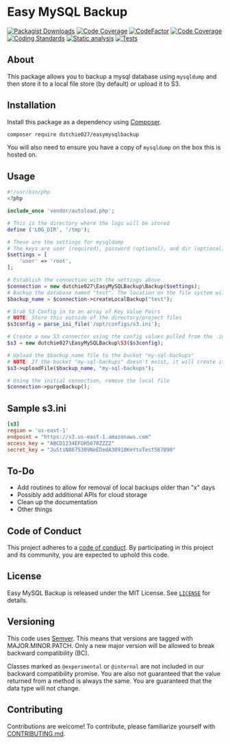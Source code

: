 # Easy MySQL Backup

[![Packagist Downloads](https://img.shields.io/packagist/dm/dutchie027/easymysqlbackup)](https://packagist.org/packages/dutchie027/easymysqlbackup)
[![Code Coverage](https://codecov.io/gh/dutchie027/easymysqlbackup/branch/main/graph/badge.svg)](https://codecov.io/gh/dutchie027/easymysqlbackup)
[![CodeFactor](https://www.codefactor.io/repository/github/dutchie027/easymysqlbackup/badge)](https://www.codefactor.io/repository/github/dutchie027/easymysqlbackup)
[![Code Coverage](https://github.com/dutchie027/easyMySQLBackup/actions/workflows/code-coverage.yml/badge.svg)](https://github.com/dutchie027/easyMySQLBackup/actions/workflows/code-coverage.yml)
[![Coding Standards](https://github.com/dutchie027/easyMySQLBackup/actions/workflows/code-standards.yml/badge.svg)](https://github.com/dutchie027/easyMySQLBackup/actions/workflows/code-standards.yml)
[![Static analysis](https://github.com/dutchie027/easyMySQLBackup/actions/workflows/static-analysis.yml/badge.svg)](https://github.com/dutchie027/easyMySQLBackup/actions/workflows/static-analysis.yml)
[![Tests](https://github.com/dutchie027/easyMySQLBackup/actions/workflows/tests.yml/badge.svg)](https://github.com/dutchie027/easyMySQLBackup/actions/workflows/tests.yml)

## About

This package allows you to backup a mysql database using `mysqldump` and then store it to a local file store (by default) or upload it to S3.

## Installation

Install this package as a dependency using [Composer](https://getcomposer.org).

``` bash
composer require dutchie027/easymysqlbackup
```

You will also need to ensure you have a copy of `mysqldump` on the box this is hosted on.

## Usage

``` php
#!/usr/bin/php
<?php

include_once 'vendor/autoload.php';

# This is the directory where the logs will be stored
define ('LOG_DIR', '/tmp');

# These are the settings for mysqldump
# The keys are user (required), password (optional), and dir (optional)
$settings = [
    'user' => 'root',
];

# Establish the connection with the settings above
$connection = new dutchie027\EasyMySQLBackup\Backup($settings);
# Backup the database named "test". The location on the file system will be returned
$backup_name = $connection->createLocalBackup("test");

# Grab S3 Config in to an array of Key Value Pairs
# NOTE: Store this outside of the directory/project files
$s3config = parse_ini_file('/opt/configs/s3.ini');

# Create a new S3 connector using the config values pulled from the .ini
$s3 = new dutchie027\EasyMySQLBackup\S3($s3config);

# Upload the $backup_name file to the bucket "my-sql-backups"
# NOTE: If the bucket "my-sql-backups" doesn't exist, it will create it
$s3->uploadFile($backup_name, "my-sql-backups");

# Using the initial connection, remove the local file
$connection->purgeBackup();
```

## Sample s3.ini

``` ini
[s3]
region = 'us-east-1'
endpoint = "https://s3.us-east-1.amazonaws.com"
access_key = "ABCD1234EFGH5678ZZZZ"
secret_key = "JuStiN8675309NeEDedA30918KeYtoTest567890"
```

## To-Do

* Add routines to allow for removal of local backups older than "x" days
* Possibly add additional APIs for cloud storage
* Clean up the documentation
* Other things

## Code of Conduct

This project adheres to a [code of conduct](CODE_OF_CONDUCT.md).
By participating in this project and its community, you are expected to
uphold this code.

## License

Easy MySQL Backup is released under the MIT License. See [`LICENSE`](LICENSE) for details.

## Versioning

This code uses [Semver](https://semver.org/). This means that versions are tagged
with MAJOR.MINOR.PATCH. Only a new major version will be allowed to break backward
compatibility (BC).

Classes marked as `@experimental` or `@internal` are not included in our backward compatibility promise.
You are also not guaranteed that the value returned from a method is always the
same. You are guaranteed that the data type will not change.

## Contributing

Contributions are welcome! To contribute, please familiarize yourself with
[CONTRIBUTING.md](CONTRIBUTING.md).
